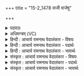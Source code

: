 +++
title = "15-2_1478 वाजी वाजेषु"

+++
<details><summary>पदपाठः</summary>

वा꣣जी꣢। वा꣡जे꣢꣯षु। धी꣣यते। अध्वरे꣡षु꣢। प्र। नी꣣यते। वि꣡प्रः꣢꣯। वि। प्रः꣣। यज्ञ꣡स्य꣢। सा꣡ध꣢꣯नः। १४७८।
</details>

<details><summary>अधिमन्त्रम् (VC)</summary>

- अग्निः
- विश्वामित्रो गाथिनः
- गायत्री
- षड्जः
</details>

<details><summary>हिन्दी : आचार्य रामनाथ वेदालंकार - विषयः</summary>

आगे फिर वही विषय है।
</details>

<details><summary>हिन्दी : आचार्य रामनाथ वेदालंकार - पदार्थः</summary>

पदार्थान्वयभाषाः -  (वाजी) बलवान् अग्नि नामक परमेश्वर (वाजेषु) देवासुरसंग्रामों में (धीयते) अन्तरात्मा में धारण किया जाता है और (अध्वरेषु) हिंसारहित व्यवहारों में (प्रणीयते) आगे लाया जाता है। वह (विप्रः) विशेष पूर्णता प्रदान करनेवाला तथा (यज्ञस्य साधनः) जीवन-यज्ञ को सफल करनेवाला है ॥२॥
</details>

<details><summary>हिन्दी : आचार्य रामनाथ वेदालंकार - भावार्थः</summary>

भावार्थभाषाः -  जो परमेश्वर सबको सिद्धि देनेवाला है,उसकी सब लोगों को मनोयोगपूर्वक आराधना करनी चाहिए ॥२॥
</details>

<details><summary>संस्कृत : आचार्य रामनाथ वेदालंकार - विषयः</summary>

अथ पुनरपि तमेव विषयमाह।
</details>

<details><summary>संस्कृत : आचार्य रामनाथ वेदालंकार - पदार्थः</summary>

पदार्थान्वयभाषाः -  (वाजी) बलवान् अग्निः परमेश्वरः (वाजेषु) देवासुरसंग्रामेषु (धीयते) अन्तरात्मनि धार्यते,अपि च (अध्वरेषु) हिंसारहितेषु व्यवहारेषु (प्रणीयते) अग्रे क्रियते। असौ (विप्रः) विशेषेण परिपूरकः (यज्ञस्य साधनः) जीवनयज्ञस्य सफलयिता च वर्तते ॥२॥२
</details>

<details><summary>संस्कृत : आचार्य रामनाथ वेदालंकार - भावार्थः</summary>

भावार्थभाषाः -  यः परमेश्वरः सर्वेषां सिद्धिप्रदाता विद्यते स सर्वैर्जनैर्मनोयोगेन समाराधनीयः ॥२॥
</details>